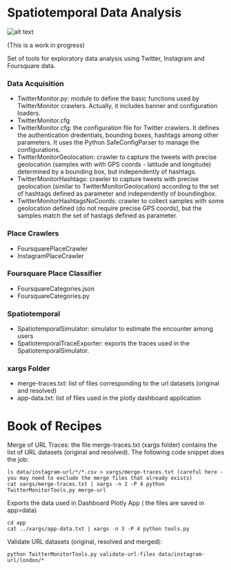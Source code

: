 # Spatiotemporal Data Analysis

![alt text](http://data.whicdn.com/images/69304651/large.gif "Welcome!")

(This is a work in progress)

Set of tools for exploratory data analysis using Twitter, Instagram and Foursquare data.

### Data Acquisition
* TwitterMonitor.py: module to define the basic functions used by TwitterMonitor crawlers. Actually, it includes banner and configuration loaders.
* TwitterMonitor.cfg
* TwitterMonitor.cfg: the configuration file for Twitter crawlers. It defines the authentication dredentials, bounding boxes, hashtags among other parameters. It uses the Python SafeConfigParser to manage the configurations.
* TwitterMonitorGeolocation: crawler to capture the tweets with precise geolocation (samples with with GPS coords - latitude and longitude) determined by a bounding box, but independently of hashtags.
* TwitterMonitorHashtags: crawler to capture tweets with precise geolocation (similar to TwitterMonitorGeolocation) according to the set of hashtags defined as parameter and independently of boundingbox.
* TwitterMonitorHashtagsNoCoords: crawler to collect samples with some geolocation defined (do not require precise GPS coords), but the samples match the set of hastags defined as parameter.

### Place Crawlers
* FoursquarePlaceCrawler
* InstagramPlaceCrawler

### Foursquare Place Classifier
* FoursquareCategories.json
* FoursquareCategories.py

### Spatiotemporal
* SpatiotemporalSimulator: simulator to estimate the encounter among users
* SpatiotemporalTraceExporter: exports the traces used in the SpatiotemporalSimulator.

### xargs Folder
* merge-traces.txt: list of files corresponding to the url datasets (original and resolved)
* app-data.txt: list of files used in the plotly dashboard application

# Book of Recipes
Merge of URL Traces: the file merge-traces.txt (xargs folder) contains the list of URL datasets (original and resolved). The following code snippet does the job:
```
ls data/instagram-url/*/*.csv > xargs/merge-traces.txt (careful here - you may need to exclude the merge files that already exists)
cat xargs/merge-traces.txt | xargs -n 2 -P 4 python TwitterMonitorTools.py merge-url
```


Exports the data used in Dashboard Plotly App ( the files are saved in app>data)
```
cd app
cat ../xargs/app-data.txt | xargs -n 3 -P 4 python tools.py
```


Validate URL datasets (original, resolved and merged):
```
python TwitterMonitorTools.py validate-url-files data/instagram-url/london/*
```
